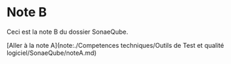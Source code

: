 # Note B

Ceci est la note B du dossier SonaeQube.

[Aller à la note A](note:./Competences techniques/Outils de Test  et qualité logiciel/SonaeQube/noteA.md)
